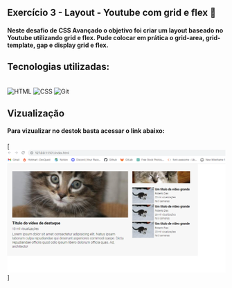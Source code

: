 ## Exercício 3 - Layout - Youtube com grid e flex 🌟

#### Neste desafio de CSS Avançado o objetivo foi criar um layout baseado no Youtube utilizando grid e flex. Pude colocar em prática o grid-area, grid-template, gap e display grid e flex.

## Tecnologias utilizadas:

<div style="display: inline_block"><br>
    <img align="center" alt="HTML" height="45" width="50" src="https://cdn.jsdelivr.net/gh/devicons/devicon/icons/html5/html5-plain-wordmark.svg" />
    <img align="center" alt="CSS" height="45" width="50" src="https://cdn.jsdelivr.net/gh/devicons/devicon/icons/css3/css3-plain-wordmark.svg" />
    <img align="center" alt="Git" height="65" width="70"
src="https://cdn.jsdelivr.net/gh/devicons/devicon/icons/git/git-plain-wordmark.svg" />
</div>

## Vizualização
#### Para vizualizar no destok basta acessar o link abaixo:

[<img src="./src/image.png" alt="gif do site">]